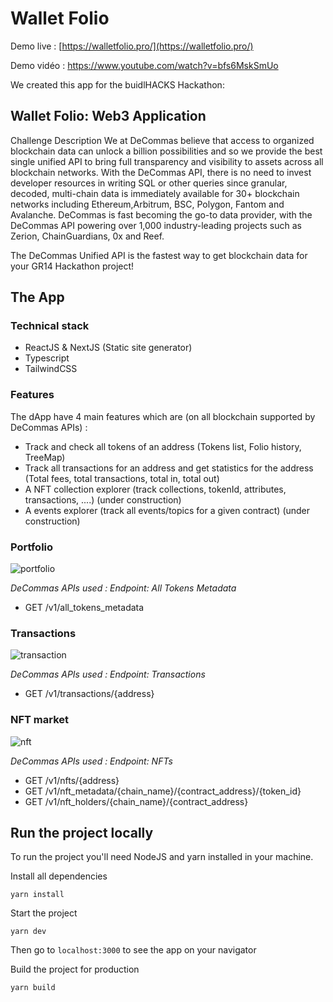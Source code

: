 # Wallet Folio



Demo live : [https://walletfolio.pro/](https://walletfolio.pro/)

Demo vidéo : https://www.youtube.com/watch?v=bfs6MskSmUo

We created this app for the buidlHACKS Hackathon:
## Wallet Folio: Web3 Application
Challenge Description
We at DeCommas believe that access to organized blockchain data can unlock a billion possibilities and so we provide the best single unified API to bring full transparency and visibility to assets across all blockchain networks. With the DeCommas API, there is no need to invest developer resources in writing SQL or other queries since granular, decoded, multi-chain data is immediately available for 30+ blockchain networks including Ethereum,Arbitrum, BSC, Polygon, Fantom and Avalanche. DeCommas is fast becoming the go-to data provider, with the DeCommas API powering over 1,000 industry-leading projects such as Zerion, ChainGuardians, 0x and Reef.

The DeCommas Unified API is the fastest way to get blockchain data for your GR14 Hackathon project!


## The App


### Technical stack


- ReactJS & NextJS (Static site generator)
- Typescript
- TailwindCSS


### Features
The dApp have 4 main features which are (on all blockchain supported by DeCommas APIs) : 

- Track and check all tokens of an address (Tokens list, Folio history, TreeMap)
- Track all transactions for an address and get statistics for the address (Total fees, total transactions, total in, total out)
- A NFT collection explorer (track collections, tokenId, attributes, transactions, ....) (under construction)
- A events explorer (track all events/topics for a given contract) (under construction)



### Portfolio

![portfolio](https://github.com/buidlHACKS/dcomma/assets/16322269/4f93ab74-cf75-4c54-aab1-b4caad36a1e6)



*DeCommas APIs used : Endpoint: All Tokens Metadata*
- GET /v1/all_tokens_metadata



### Transactions
![transaction](https://github.com/buidlHACKS/dcomma/assets/16322269/1e18411b-f8bc-4ddf-82cb-925440764deb)

*DeCommas APIs used : Endpoint: Transactions*
- GET /v1/transactions/{address}


### NFT market
![nft](https://github.com/buidlHACKS/dcomma/assets/16322269/3d07f8cb-0811-4033-b457-cacadc452ce6)

*DeCommas APIs used : Endpoint: NFTs*
- GET /v1/nfts/{address}
- GET /v1/nft_metadata/{chain_name}/{contract_address}/{token_id}
- GET /v1/nft_holders/{chain_name}/{contract_address} 



## Run the project locally

To run the project you'll need NodeJS and yarn installed in your machine.

Install all dependencies

    yarn install


Start the project

    yarn dev

Then go to `localhost:3000` to see the app on your navigator

Build the project for production

    yarn build
